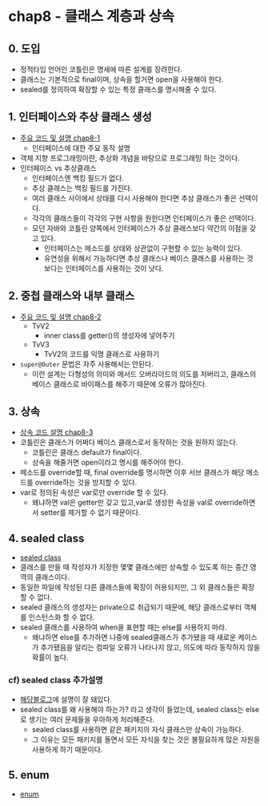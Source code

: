 # chap8 - 클래스 계층과 상속

## 0. 도입

* 정적타입 언어인 코틀린은 명세에 따른 설계를 장려한다.
* 클래스는 기본적으로 final이며, 상속을 할거면 open을 사용해야 한다.
* sealed를 정의하여 확장할 수 있는 특정 클래스를 명시해줄 수 있다.

## 1. 인터페이스와 추상 클래스 생성

* [주요 코드 및 설명 chap8-1](./codes/chap8/chap8-1-remote.kt)
  * 인터페이스에 대한 주요 동작 설명
* 객체 지향 프로그래밍이란, 추상화 개념을 바탕으로 프로그래밍 하는 것이다.
* 인터페이스 vs 추상클래스
  * 인터페이스엔 백킹 필드가 없다.
  * 추상 클래스는 백킹 필드를 가진다.
  * 여러 클래스 사이에서 상태를 다시 사용해야 한다면 추상 클래스가 좋은 선택이다.
  * 각각의 클래스들이 각각의 구현 사항을 원한다면 인터페이스가 좋은 선택이다.
  * 모던 자바와 코틀린 양쪽에서 인터페이스가 추상 클래스보다 약간의 이점을 갖고 있다.
    * 인터페이스는 메소드를 상태와 상관없이 구현할 수 있는 능력이 있다.
    * 유연성을 위해서 가능하다면 추상 클래스나 베이스 클래스를 사용하는 것 보다는 인터페이스를 사용하는 것이 낫다.

## 2. 중첩 클래스와 내부 클래스

* [주요 코드 및 설명 chap8-2](./codes/chap8/chap8-2-inner.kt)
  * TvV2
    * inner class를 getter()의 생성자에 넣어주기
  * TvV3
    * TvV2의 코드를 익명 클래스로 사용하기
* `super@Outer` 문법은 자주 사용해서는 안된다.
  * 이런 설계는 다형성의 의미와 메서드 오버라이드의 의도를 저버리고, 클래스의 베이스 클래스로 바이패스를 해주기 때문에 오류가 많아진다.

## 3. 상속

* [상속 코드 설명 chap8-3](./codes/chap8/chap8-3-interitance.kt)
* 코틀린은 클래스가 어쩌다 베이스 클래스로서 동작하는 것을 원하지 않는다.
  * 코틀린은 클래스 default가 final이다.
  * 상속을 해줄거면 open이라고 명시를 해주어야 한다.
* 메소드를 override할 때, final override를 명시하면 이후 서브 클래스가 해당 메소드를 override하는 것을 방지할 수 있다.
* var로 정의된 속성은 var로만 override 할 수 있다.
  * 왜냐하면 val은 getter만 갖고 있고,var로 생성한 속성을 val로 override하면서 setter를 제거할 수 없기 때문이다.

## 4. sealed class

* [sealed class](./codes/chap8/chap8-4-sealed.kt)
* 클래스를 만들 때 작성자가 지정한 몇몇 클래스에만 상속할 수 있도록 하는 중간 영역의 클래스이다.
* 동일한 파일에 작성된 다른 클래스들에 확장이 허용되지만, 그 외 클래스들은 확장할 수 없다.
* sealed 클래스의 생성자는 private으로 취급되기 때문에, 해당 클래스로부터 객체를 인스턴스화 할 수 없다.
* sealed 클래스를 사용하여 when을 표현할 때는 else를 사용하지 마라.
  * 왜냐하면 else를 추가하면 나중에 sealed클래스가 추가됐을 때 새로운 케이스가 추가됐음을 알리는 컴파일 오류가 나타나지 않고, 의도에 따라 동작하지 않을 확률이 높다.

### cf) sealed class 추가설명

* [해당블로그](https://kotlinworld.com/165)에 설명이 잘 돼있다.
* sealed class를 왜 사용해야 하는가? 라고 생각이 들었는데, sealed class는 else로 생기는 여러 문제들을 우아하게 처리해준다.
  * sealed class를 사용하면 같은 패키지의 자식 클래스만 상속이 가능하다.
  * 그 이유는 모든 패키지를 돌면서 모든 자식을 찾는 것은 불필요하게 많은 자원을 사용하게 하기 때문이다.

## 5. enum

* [enum](./codes/chap8/chap8-5-enum.kt)

